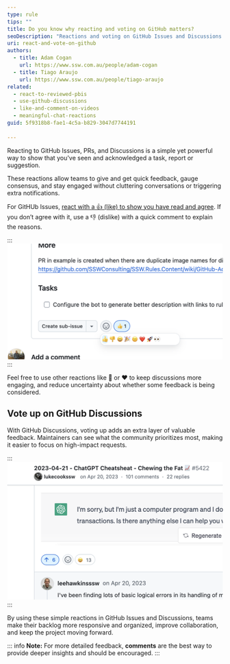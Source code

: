 ```yaml
---
type: rule
tips: ""
title: Do you know why reacting and voting on GitHub matters?
seoDescription: "Reactions and voting on GitHub Issues and Discussions help convey sentiment, showing agreement, excitement, or the need for further discussion. This keeps issue threads clear while helping maintainers prioritize efficiently."
uri: react-and-vote-on-github
authors:
  - title: Adam Cogan
    url: https://www.ssw.com.au/people/adam-cogan
  - title: Tiago Araujo
    url: https://www.ssw.com.au/people/tiago-araujo
related:
  - react-to-reviewed-pbis
  - use-github-discussions
  - like-and-comment-on-videos
  - meaningful-chat-reactions
guid: 5f9318b8-fae1-4c5a-b829-3047d7744191

---
```


Reacting to GitHub Issues, PRs, and Discussions is a simple yet powerful way to show that you've seen and acknowledged a task, report or suggestion.

These reactions allow teams to give and get quick feedback, gauge consensus, and stay engaged without cluttering conversations or triggering extra notifications.

<!--endintro-->

For GitHUb Issues, [react with a 👍 (like) to show you have read and agree](react-to-reviewed-pbis). If you don’t agree with it, use a 👎 (dislike) with a quick comment to explain the reasons.

:::
![Figure: A simple reaction let others know you read and acknowledged some feedback](github-reaction.png)
:::

Feel free to use other reactions like 👀 or ❤️ to keep discussions more engaging, and reduce uncertainty about whether some feedback is being considered.

## Vote up on GitHub Discussions

With GitHub Discussions, voting up adds an extra layer of valuable feedback. Maintainers can see what the community prioritizes most, making it easier to focus on high-impact requests.

:::
![Votes help streamline decision-making and ensure that development aligns with user needs](github-vote-up.png)
:::

By using these simple reactions in GitHub Issues and Discussions, teams make their backlog more responsive and organized, improve collaboration, and keep the project moving forward.

::: info
**Note:** For more detailed feedback, **comments** are the best way to provide deeper insights and should be encouraged.
:::
